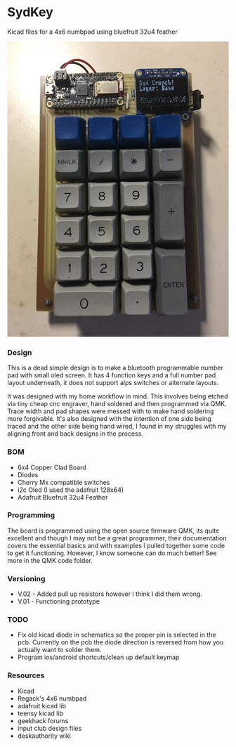 # SydKey
Kicad files for a 4x6 numbpad using bluefruit 32u4 feather

![](img/pcbmountwithkeys.jpg)
	
### Design
This is a dead simple design is to make a bluetooth programmable number pad with small oled screen. It has 4 function keys and a full number pad layout underneath, it does not support alps switches or alternate layouts.

It was designed with my home workflow in mind. This involves being etched via tiny cheap cnc engraver, hand soldered and then programmed via QMK. Trace width and pad shapes were messed with to make hand soldering more forgivable. It's also designed with the intention of one side being traced and the other side being hand wired, I found in my struggles with my aligning front and back designs in the process.

### BOM
* 6x4 Copper Clad Board
* Diodes
* Cherry Mx compatible switches
* i2c Oled (I used the adafruit 128x64)
* Adafruit Bluefruit 32u4 Feather

### Programming
The board is programmed using the open source firmware QMK, its quite excellent and though I may not be a great programmer, their documentation covers the essential basics and with examples I pulled together some code to get it functioning. However, I know someone can do much better! See more in the QMK code folder.

### Versioning
* V.02 - Added pull up resistors however I think I did them wrong.
* V.01 - Functioning prototype

### TODO
* Fix old kicad diode in schematics so the proper pin is selected in the pcb. Currently on the pcb the diode direction is reversed from how you actually want to solder them.
* Program ios/android shortcuts/clean up default keymap

### Resources
* Kicad
* Regack's 4x6 numbpad
* adafruit kicad lib
* teensy kicad lib
* geekhack forums
* input club design files
* deskauthority wiki